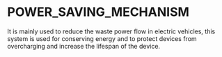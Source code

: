 # POWER_SAVING_MECHANISM
It is mainly used to reduce the waste power flow in electric vehicles, this system is used for conserving energy and to protect devices from overcharging and increase the lifespan of the device.
